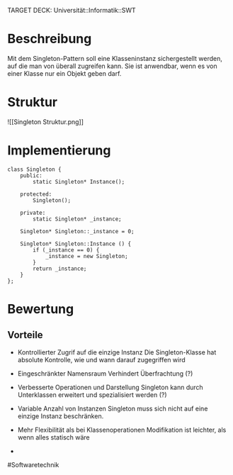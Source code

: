 TARGET DECK: Universität::Informatik::SWT

# Beschreibung
Mit dem Singleton-Pattern soll eine Klasseninstanz sichergestellt werden, auf die man von überall zugreifen kann.
Sie ist anwendbar, wenn es von einer Klasse nur ein Objekt geben darf.


# Struktur
![[Singleton Struktur.png]]

# Implementierung
```
class Singleton {
	public:
		static Singleton* Instance();
	
	protected:
		Singleton();

	private:
		static Singleton* _instance;

	Singleton* Singleton::_instance = 0;
	
	Singleton* Singleton::Instance () {
		if (_instance == 0) {
			_instance = new Singleton;
		}
		return _instance;
	}
};

```

# Bewertung
## Vorteile
- Kontrollierter Zugrif auf die einzige Instanz
Die Singleton-Klasse hat absolute Kontrolle, wie und wann darauf zugegriffen wird
- Eingeschränkter Namensraum
Verhindert Überfrachtung (?)
- Verbesserte Operationen und Darstellung
Singleton kann durch Unterklassen erweitert und spezialisiert werden (?)
- Variable Anzahl von Instanzen
Singleton muss sich nicht auf eine einzige Instanz beschränken.
- Mehr Flexibilität als bei Klassenoperationen
Modifikation ist leichter, als wenn alles statisch wäre


- 


#Softwaretechnik 


